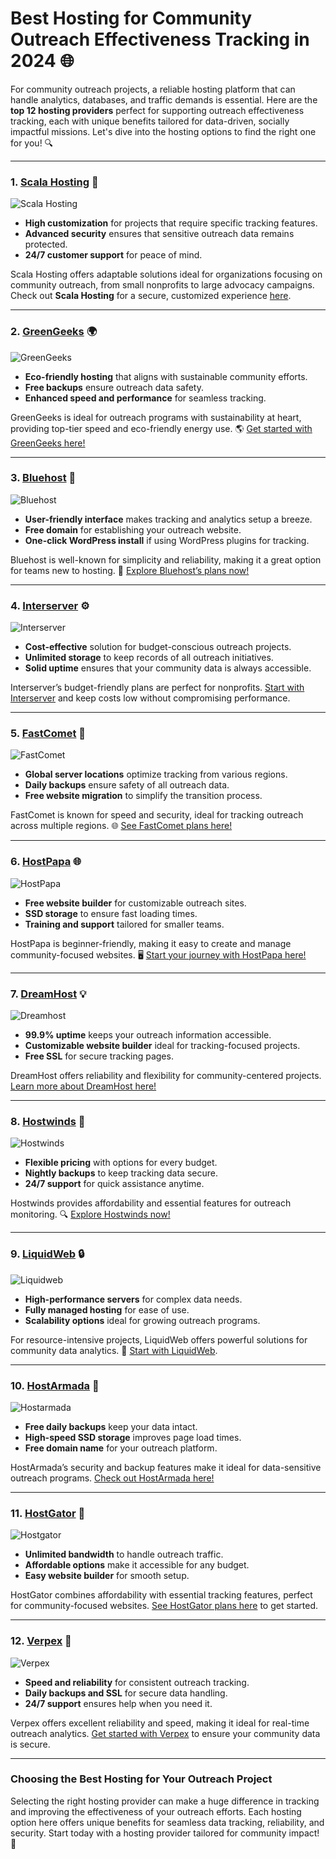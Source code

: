 # Best Hosting for Community Outreach Effectiveness Tracking in 2024 🌐

For community outreach projects, a reliable hosting platform that can handle analytics, databases, and traffic demands is essential. Here are the **top 12 hosting providers** perfect for supporting outreach effectiveness tracking, each with unique benefits tailored for data-driven, socially impactful missions. Let's dive into the hosting options to find the right one for you! 🔍

---

### 1. [Scala Hosting](https://snipitx.com/scala-jy) 🌱

![Scala Hosting](https://i.imgur.com/uJ5JIK3.png "Scala Web Hosting")

- **High customization** for projects that require specific tracking features.
- **Advanced security** ensures that sensitive outreach data remains protected.
- **24/7 customer support** for peace of mind.

Scala Hosting offers adaptable solutions ideal for organizations focusing on community outreach, from small nonprofits to large advocacy campaigns. Check out **Scala Hosting** for a secure, customized experience [here](https://snipitx.com/scala-jy).

---

### 2. [GreenGeeks](https://snipitx.com/greengeeks-jy) 🌍

![GreenGeeks](https://i.imgur.com/eEwuntu.jpg "GreenGeeks Hosting")

- **Eco-friendly hosting** that aligns with sustainable community efforts.
- **Free backups** ensure outreach data safety.
- **Enhanced speed and performance** for seamless tracking.

GreenGeeks is ideal for outreach programs with sustainability at heart, providing top-tier speed and eco-friendly energy use. 🌎 [Get started with GreenGeeks here!](https://snipitx.com/greengeeks-jy)

---

### 3. [Bluehost](https://snipitx.com/bluehost-jy) 💼

![Bluehost](https://i.imgur.com/PasFF9E.jpeg "Bluehost Hosting")

- **User-friendly interface** makes tracking and analytics setup a breeze.
- **Free domain** for establishing your outreach website.
- **One-click WordPress install** if using WordPress plugins for tracking.

Bluehost is well-known for simplicity and reliability, making it a great option for teams new to hosting. 🚀 [Explore Bluehost’s plans now!](https://snipitx.com/bluehost-jy)

---

### 4. [Interserver](https://snipitx.com/interserver-jy) ⚙️

![Interserver](https://i.imgur.com/OM5dOEW.jpeg "Interserver Hosting")

- **Cost-effective** solution for budget-conscious outreach projects.
- **Unlimited storage** to keep records of all outreach initiatives.
- **Solid uptime** ensures that your community data is always accessible.

Interserver’s budget-friendly plans are perfect for nonprofits. [Start with Interserver](https://snipitx.com/interserver-jy) and keep costs low without compromising performance.

---

### 5. [FastComet](https://snipitx.com/fastcomet-jy) 🚀

![FastComet](https://i.imgur.com/7qgXuWp.png "FastComet Hosting")

- **Global server locations** optimize tracking from various regions.
- **Daily backups** ensure safety of all outreach data.
- **Free website migration** to simplify the transition process.

FastComet is known for speed and security, ideal for tracking outreach across multiple regions. 🌐 [See FastComet plans here!](https://snipitx.com/fastcomet-jy)

---

### 6. [HostPapa](https://snipitx.com/hostpapa-jy) 🌐

![HostPapa](https://i.imgur.com/ouDTkvl.jpeg "HostPapa Hosting")

- **Free website builder** for customizable outreach sites.
- **SSD storage** to ensure fast loading times.
- **Training and support** tailored for smaller teams.

HostPapa is beginner-friendly, making it easy to create and manage community-focused websites. 🖥️ [Start your journey with HostPapa here!](https://snipitx.com/hostpapa-jy)

---

### 7. [DreamHost](https://snipitx.com/dreamhost-jy) 💡

![Dreamhost](https://i.imgur.com/rXIg8ip.jpeg "Dreamhost Hosting")

- **99.9% uptime** keeps your outreach information accessible.
- **Customizable website builder** ideal for tracking-focused projects.
- **Free SSL** for secure tracking pages.

DreamHost offers reliability and flexibility for community-centered projects. [Learn more about DreamHost here!](https://snipitx.com/dreamhost-jy)

---

### 8. [Hostwinds](https://snipitx.com/hostwinds-jy) 💼

![Hostwinds](https://i.imgur.com/53aSNXx.jpeg "Hostwinds Hosting")

- **Flexible pricing** with options for every budget.
- **Nightly backups** to keep tracking data secure.
- **24/7 support** for quick assistance anytime.

Hostwinds provides affordability and essential features for outreach monitoring. 🔍 [Explore Hostwinds now!](https://snipitx.com/hostwinds-jy)

---

### 9. [LiquidWeb](https://snipitx.com/liquidweb-jy) 🔒

![Liquidweb](https://i.imgur.com/4IvT9SC.jpeg "Liquidweb Hosting")

- **High-performance servers** for complex data needs.
- **Fully managed hosting** for ease of use.
- **Scalability options** ideal for growing outreach programs.

For resource-intensive projects, LiquidWeb offers powerful solutions for community data analytics. 💼 [Start with LiquidWeb](https://snipitx.com/liquidweb-jy).

---

### 10. [HostArmada](https://snipitx.com/hostarmada-jy) 🌌

![Hostarmada](https://i.imgur.com/KFbdf3o.jpeg "Hostarmada Hosting")

- **Free daily backups** keep your data intact.
- **High-speed SSD storage** improves page load times.
- **Free domain name** for your outreach platform.

HostArmada’s security and backup features make it ideal for data-sensitive outreach programs. [Check out HostArmada here!](https://snipitx.com/hostarmada-jy)

---

### 11. [HostGator](https://snipitx.com/hostgator-jy) 🐊

![Hostgator](https://i.imgur.com/BcVkH57.jpeg "Hostgator Hosting")

- **Unlimited bandwidth** to handle outreach traffic.
- **Affordable options** make it accessible for any budget.
- **Easy website builder** for smooth setup.

HostGator combines affordability with essential tracking features, perfect for community-focused websites. [See HostGator plans here](https://snipitx.com/hostgator-jy) to get started.

---

### 12. [Verpex](https://snipitx.com/verpex-jy) 🔹

![Verpex](https://i.imgur.com/6x5LhiS.jpeg "Verpex Hosting")

- **Speed and reliability** for consistent outreach tracking.
- **Daily backups and SSL** for secure data handling.
- **24/7 support** ensures help when you need it.

Verpex offers excellent reliability and speed, making it ideal for real-time outreach analytics. [Get started with Verpex](https://snipitx.com/verpex-jy) to ensure your community data is secure.

---

### Choosing the Best Hosting for Your Outreach Project

Selecting the right hosting provider can make a huge difference in tracking and improving the effectiveness of your outreach efforts. Each hosting option here offers unique benefits for seamless data tracking, reliability, and security. Start today with a hosting provider tailored for community impact! 🚀
